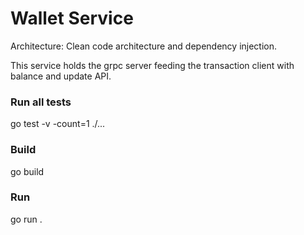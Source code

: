 # Wallet Service

Architecture: Clean code architecture and dependency injection.

This service holds the grpc server feeding the transaction client with balance and update API.

### Run all tests

go test -v -count=1 ./...

### Build

go build

### Run

go run .
